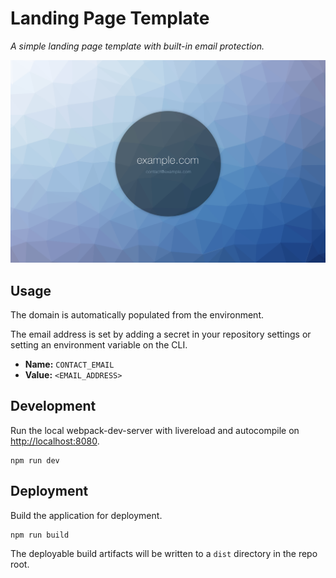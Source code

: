 # Landing Page Template

*A simple landing page template with built-in email protection.*

![screenshot](screenshot.jpeg)

## Usage

The domain is automatically populated from the environment.

The email address is set by adding a secret in your repository settings or
setting an environment variable on the CLI.

- **Name:** `CONTACT_EMAIL`
- **Value:** `<EMAIL_ADDRESS>`

## Development

Run the local webpack-dev-server with livereload and autocompile on
[http://localhost:8080](http://localhost:8080).

```cli
npm run dev
```

## Deployment

Build the application for deployment.

```cli
npm run build
```

The deployable build artifacts will be written to a `dist` directory in the repo
root.
